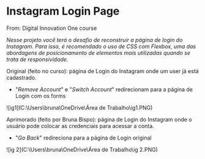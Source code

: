 # Instagram Login Page
From: Digital Innovation One course

*Nesse projeto você terá o desafio de reconstruir a página de login do Instagram. Para isso, é recomendado o uso de CSS com Flexbox, uma das abordagens de posicionamento de elementos mais utilizadas quando se trata de responsividade.*

Original (feito no curso): página de Login do Instagram onde um user já está cadastrado.

- "*Remove Account*" e "*Switch Account*" redirecionam para a página de Login com os forms

![ig1](C:\Users\bruna\OneDrive\Área de Trabalho\ig1.PNG)



Aprimorado (feito por Bruna Bispo): página de Login do Instagram onde o usuário pode colocar as credenciais para acessar a conta.

- "*Go Back*" redireciona para a página de Login original

![ig 2](C:\Users\bruna\OneDrive\Área de Trabalho\ig 2.PNG)
